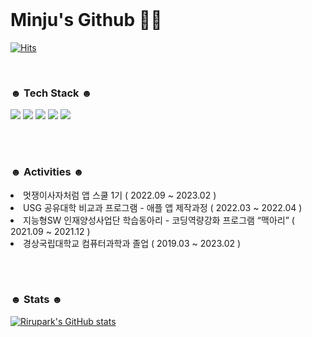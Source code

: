 </br>
<h1> Minju's Github 👶🏻 </h1>

[![Hits](https://hits.seeyoufarm.com/api/count/incr/badge.svg?url=https%3A%2F%2Fgithub.com%2Frirupark&count_bg=%23000000&title_bg=%23000000&icon=github.svg&icon_color=%23FFFFFF&title=hits&edge_flat=false)](https://github.com/rirupark)

</br>

<!-- <div align="center"> <h3> ☻ Email ☻ </h3> </div>

<div align="center"> 
  mlnjv016@gmail.com
</div>

</br></br> -->


<h3> ☻ Tech Stack ☻  </h3>

<div> 
  <img src="https://img.shields.io/badge/swift-F54A2A?style=for-the-badge&logo=swift&logoColor=white"> 
  <img src="https://img.shields.io/badge/JAVA-007396?style=for-the-badge&logo=java&logoColor=white">
  <img src="https://img.shields.io/badge/Firebase-FFCA28?style=for-the-badge&logo=firebase&logoColor=black">
  <img src="https://img.shields.io/badge/Xcode-147EFB?style=for-the-badge&logo=xcode&logoColor=white">
  <img src="https://img.shields.io/badge/Android Studio-3DDC84?style=for-the-badge&logo=androidstudio&logoColor=white">
</div>

</br></br>

<h3> ☻ Activities ☻  </h3>
    <li> 멋쟁이사자처럼 앱 스쿨 1기 ( 2022.09 ~ 2023.02 ) </li>
    <li> USG 공유대학 비교과 프로그램 - 애플 앱 제작과정 ( 2022.03 ~ 2022.04 ) </li>
    <li> 지능형SW 인재양성사업단 학습동아리 - 코딩역량강화 프로그램 “맥아리” ( 2021.09 ~ 2021.12 ) </li>
    <li> 경상국립대학교 컴퓨터과학과 졸업 ( 2019.03 ~ 2023.02 )</li>

</br></br>

<h3> ☻ Stats ☻ </h3>
 
[![Rirupark's GitHub stats](https://github-readme-stats.vercel.app/api?username=rirupark&count_private=true&show_icons=true&theme=cobalt)](https://github.com/rirupark)
